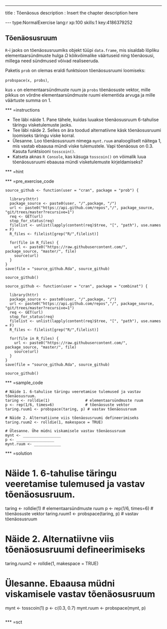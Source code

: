 ---
title       : Tõenäosus
description : Insert the chapter description here

--- type:NormalExercise lang:r xp:100 skills:1 key:4186379252
## Tõenäosusruum

`R`-i jaoks on tõenäosusruumiks objekt tüüpi `data.frame`, mis sisaldab lõpliku elementaarsündmuste hulga $\Omega$ kõikvõimalike väärtuseid ning tõenäosusi, millega need sündmused võivad realiseeruda. 

Paketis `prob` on olemas eraldi funktsioon tõenäosusruumi loomiseks: 

`probspace(x, probs)`, 

kus `x` on elementaarsündmuste ruum ja `probs` tõenäosuste vektor, mille pikkus on võrdne elementaarsündmuste ruumi elementida arvuga ja mille väärtuste summa on 1.

*** =instructions

* Tee läbi näide 1. Pane tähele, kuidas luuakse tõenäosusruum 6-tahulise täringu visketulemuste jaoks.
* Tee läbi näide 2. Selles on ära toodud alternatiivne käsk tõenäosusruumi loomiseks täringu viske korral.
* Ülesanne. Loo tõenäosusruum nimega `mynt.ruum` analoogiliselt näitega 1, mis vastab ebaausa mündi viske tulemustele. Vapi tõenäosus on 0.3. Kasuta funktsiooni `tosscoin()`. 
* Katseta aknas `R Console`, kas käsuga `tosscoin()` on võimalik luua tõenäosusruumi ebaausa mündi visketulemuste kirjeldamiseks?

*** =hint

*** =pre_exercise_code
```{r}
source_github <- function(user = "cran", package = "prob") {
  
  library(httr)
  package_source <- paste0(user, "/",package, "/")
  url <- paste0("https://api.github.com/repos","/", package_source, "git/trees/master?recursive=1")
  req <- GET(url)
  stop_for_status(req)
  filelist <- unlist(lapply(content(req)$tree, "[", "path"), use.names = F)
  R_files <- filelist[grep("R/",filelist)]
  
  for(file in R_files) {
    url <- paste0("https://raw.githubusercontent.com/", package_source, "master/", file)
    source(url)
  }
}
save(file = "source_github.Rda", source_github)

source_github()

source_github <- function(user = "cran", package = "combinat") {
  
  library(httr)
  package_source <- paste0(user, "/",package, "/")
  url <- paste0("https://api.github.com/repos","/", package_source, "git/trees/master?recursive=1")
  req <- GET(url)
  stop_for_status(req)
  filelist <- unlist(lapply(content(req)$tree, "[", "path"), use.names = F)
  R_files <- filelist[grep("R/",filelist)]
  
  for(file in R_files) {
    url <- paste0("https://raw.githubusercontent.com/", package_source, "master/", file)
    source(url)
  }
}
save(file = "source_github.Rda", source_github)

source_github()
```

*** =sample_code
```{r}
# Näide 1. 6-tahulise täringu veeretamise tulemused ja vastav tõenäosusruum.
taring <- rolldie(1)                # elementaarsündmuste ruum 
p <- rep(1/6, times=6)              # tõenäosuste vektor
taring.ruum1 <- probspace(taring, p) # vastav tõenäosusruum

# Näide 2. Alternatiivne viis tõenäosusruumi defineerimiseks
taring.ruum2 <- rolldie(1, makespace = TRUE)

# Ülesanne. Ühe müdni viskamisele vastav tõenäosusruum
mynt <- _________________
p <- _________________
mynt.ruum <- ____________

```

*** =solution
# Näide 1. 6-tahulise täringu veeretamise tulemused ja vastav tõenäosusruum.
taring <- rolldie(1)                # elementaarsündmuste ruum 
p <- rep(1/6, times=6)              # tõenäosuste vektor
taring.ruum1 <- probspace(taring, p) # vastav tõenäosusruum

# Näide 2. Alternatiivne viis tõenäosusruumi defineerimiseks
taring.ruum2 <- rolldie(1, makespace = TRUE)

# Ülesanne. Ebaausa müdni viskamisele vastav tõenäosusruum
mynt <- tosscoin(1)
p <- c(0.3, 0.7)
mynt.ruum <- probspace(mynt, p)

```{r}

```

*** =sct
```{r}

```
